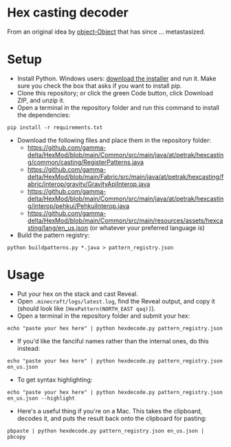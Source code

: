 # Hex casting decoder

From an original idea by [object-Object](https://github.com/object-Object) that has since ... metastasized.

# Setup
* Install Python. Windows users: [download the installer](https://www.python.org/downloads/) and run it. Make sure you check the box that asks if you want to install pip.
* Clone this repository; or click the green Code button, click Download ZIP, and unzip it.
* Open a terminal in the repository folder and run this command to install the dependencies:
```
pip install -r requirements.txt
```
* Download the following files and place them in the repository folder:
   * https://github.com/gamma-delta/HexMod/blob/main/Common/src/main/java/at/petrak/hexcasting/common/casting/RegisterPatterns.java
   * https://github.com/gamma-delta/HexMod/blob/main/Fabric/src/main/java/at/petrak/hexcasting/fabric/interop/gravity/GravityApiInterop.java
   * https://github.com/gamma-delta/HexMod/blob/main/Common/src/main/java/at/petrak/hexcasting/interop/pehkui/PehkuiInterop.java
   * https://github.com/gamma-delta/HexMod/blob/main/Common/src/main/resources/assets/hexcasting/lang/en_us.json (or whatever your preferred language is)
* Build the pattern registry:
```
python buildpatterns.py *.java > pattern_registry.json
```

# Usage
* Put your hex on the stack and cast Reveal.
* Open `.minecraft/logs/latest.log`, find the Reveal output, and copy it (should look like `[HexPattern(NORTH_EAST qaq)]`).
* Open a terminal in the repository folder and submit your hex:
```
echo "paste your hex here" | python hexdecode.py pattern_registry.json
```
* If you'd like the fanciful names rather than the internal ones, do this instead:
```
echo "paste your hex here" | python hexdecode.py pattern_registry.json en_us.json
```
* To get syntax highlighting:
```
echo "paste your hex here" | python hexdecode.py pattern_registry.json en_us.json --highlight
```
* Here's a useful thing if you're on a Mac. This takes the clipboard, decodes it, and puts the result back onto the clipboard for pasting:
```
pbpaste | python hexdecode.py pattern_registry.json en_us.json | pbcopy
```
